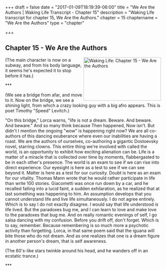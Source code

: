 +++
draft = false
date = "2017-01-09T18:19:39-06:00"
title = "We Are the Authors | Waking Life Transcript - Chapter 15"
description = "Waking Life transcript for chapter 15, We Are the Authors."
chapter = 15
chaptername = "We Are the Authors"
type = "chapter"


+++

## Chapter 15 - We Are the Authors

<p><a href="/img/WakingLife_15_1.jpg" onclick="window.open(this.href);return false;"><img src="/img/WakingLife_15_1_t.jpg" alt="Waking Life: Chapter 15 - We Are the Authors" style="width:250px;height:140px;" align="right" /></a>(The main character is now on a subway, and from his body language, it seems he's expected it to stop before it has.)</p>
<p>***</p>
<p>(We see a bridge from afar, and move to it. Now on the bridge, we see a shining light, from which a crazy looking guy with a big afro appears. This is poet Timothy &quot;Speed&quot; Levitch.)</p>
<p>&quot;On this bridge,&quot; Lorca warns, &quot;life is not a dream. Beware. And beware. And beware.&quot; And so many think because Then happened, Now isn't. But didn't I mention the ongoing &quot;wow&quot; is happening right now? We are all co-authors of this dancing exuberance where even our inabilities are having a roast. We are the authors of ourselves, co-authoring a gigantic Dostoevsky novel, starring clowns. This entire thing we're involved with called the world, is an opportunity to exhibit how exciting alienation can be. Life is a matter of a miracle that is collected over time by moments, flabbergasted to be in each other's presence. The world is an exam to see if we can rise into direct experience. Our eyesight is here as a test to see if we can see beyond it. Matter is here as a test for our curiosity. Doubt is here as an exam for our vitality. Thomas Mann wrote that he would rather participate in life than write 100 stories. Giacometti was once run down by a car, and he recalled falling into a lucid faint, a sudden exhilaration, as he realized that at last something was happening to him. An assumption develops that you cannot understand life and live life simultaneously. I do not agree entirely. Which is to say I do not exactly disagree. I would say that life understood <em>is</em> life lived. But the paradoxes bug me, and I can learn to love and make love to the paradoxes that bug me. And on really romantic evenings of self, I go salsa dancing with my confusion. Before you drift off, don't forget. Which is to say, remember. Because remembering is so much more a psychotic activity than forgetting. Lorca, in that same poem said that the iguana will bite those who do not dream. And as one realizes that one is a dream figure in another person's dream, that is self awareness.</p>
<p>(The 60's-like stars twinkle around his head, and he wanders off in an ecstatic trance.)</p>
<p>***</p>